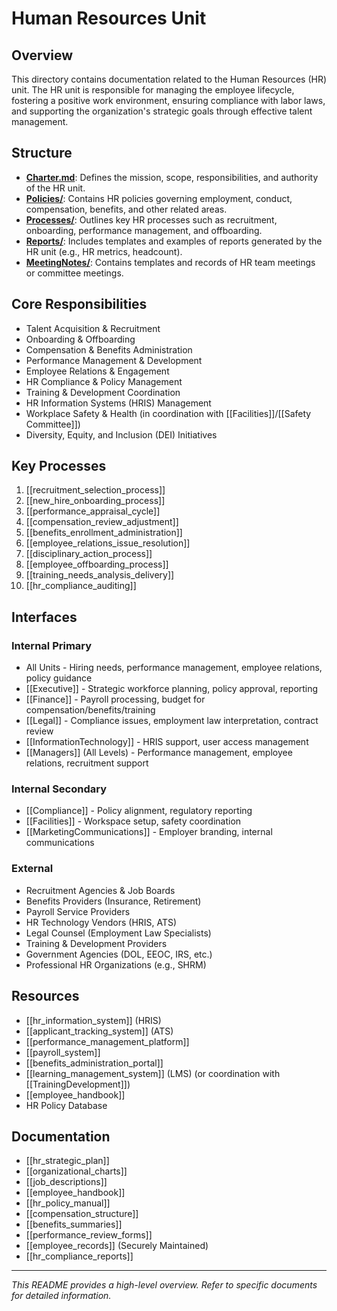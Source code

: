 # Human Resources Unit

## Overview

This directory contains documentation related to the Human Resources (HR) unit. The HR unit is responsible for managing the employee lifecycle, fostering a positive work environment, ensuring compliance with labor laws, and supporting the organization's strategic goals through effective talent management.

## Structure

*   [**Charter.md**](./Charter.md): Defines the mission, scope, responsibilities, and authority of the HR unit.
*   [**Policies/**](./Policies/README.md): Contains HR policies governing employment, conduct, compensation, benefits, and other related areas.
*   [**Processes/**](./Processes/README.md): Outlines key HR processes such as recruitment, onboarding, performance management, and offboarding.
*   [**Reports/**](./Reports/README.md): Includes templates and examples of reports generated by the HR unit (e.g., HR metrics, headcount).
*   [**MeetingNotes/**](./MeetingNotes/README.md): Contains templates and records of HR team meetings or committee meetings.

## Core Responsibilities
- Talent Acquisition & Recruitment
- Onboarding & Offboarding
- Compensation & Benefits Administration
- Performance Management & Development
- Employee Relations & Engagement
- HR Compliance & Policy Management
- Training & Development Coordination
- HR Information Systems (HRIS) Management
- Workplace Safety & Health (in coordination with [[Facilities]]/[[Safety Committee]])
- Diversity, Equity, and Inclusion (DEI) Initiatives

## Key Processes
1. [[recruitment_selection_process]]
2. [[new_hire_onboarding_process]]
3. [[performance_appraisal_cycle]]
4. [[compensation_review_adjustment]]
5. [[benefits_enrollment_administration]]
6. [[employee_relations_issue_resolution]]
7. [[disciplinary_action_process]]
8. [[employee_offboarding_process]]
9. [[training_needs_analysis_delivery]]
10. [[hr_compliance_auditing]]

## Interfaces
### Internal Primary
- All Units - Hiring needs, performance management, employee relations, policy guidance
- [[Executive]] - Strategic workforce planning, policy approval, reporting
- [[Finance]] - Payroll processing, budget for compensation/benefits/training
- [[Legal]] - Compliance issues, employment law interpretation, contract review
- [[InformationTechnology]] - HRIS support, user access management
- [[Managers]] (All Levels) - Performance management, employee relations, recruitment support

### Internal Secondary
- [[Compliance]] - Policy alignment, regulatory reporting
- [[Facilities]] - Workspace setup, safety coordination
- [[MarketingCommunications]] - Employer branding, internal communications

### External
- Recruitment Agencies & Job Boards
- Benefits Providers (Insurance, Retirement)
- Payroll Service Providers
- HR Technology Vendors (HRIS, ATS)
- Legal Counsel (Employment Law Specialists)
- Training & Development Providers
- Government Agencies (DOL, EEOC, IRS, etc.)
- Professional HR Organizations (e.g., SHRM)

## Resources
- [[hr_information_system]] (HRIS)
- [[applicant_tracking_system]] (ATS)
- [[performance_management_platform]]
- [[payroll_system]]
- [[benefits_administration_portal]]
- [[learning_management_system]] (LMS) (or coordination with [[TrainingDevelopment]])
- [[employee_handbook]]
- HR Policy Database

## Documentation
- [[hr_strategic_plan]]
- [[organizational_charts]]
- [[job_descriptions]]
- [[employee_handbook]]
- [[hr_policy_manual]]
- [[compensation_structure]]
- [[benefits_summaries]]
- [[performance_review_forms]]
- [[employee_records]] (Securely Maintained)
- [[hr_compliance_reports]]

---
*This README provides a high-level overview. Refer to specific documents for detailed information.*

